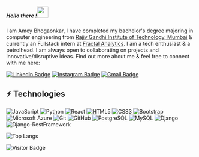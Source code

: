 ##### Hello there !<img src="https://raw.githubusercontent.com/aemmadi/aemmadi/master/wave.gif" width="30px">

I am Amey Bhogaonkar, I have completed my bachelor's degree majoring in computer engineering from [Rajiv Gandhi Institute of Technology, Mumbai](http://mctrgit.ac.in/) & currently an Fullstack intern at [Fractal Analytics](https://fractal.ai/). I am a tech enthusiast & a petrolhead. I am always open to collaborating on projects and innovative/disruptive ideas. Find out more about me & feel free to connect with me here:

[![Linkedin Badge](https://img.shields.io/badge/-AmeyBhogaonkar-blue?style=flat-square&logo=Linkedin&logoColor=white&link=https://www.linkedin.com/in/amey-bhogaonkar-81907b172/)](https://www.linkedin.com/in/amey-bhogaonkar-81907b172/)
[![Instagram Badge](https://img.shields.io/badge/-_ameya11_-purple?style=flat-square&logo=instagram&logoColor=white&link=https://www.instagram.com/_ameya11_/)](https://www.instagram.com/_ameya11_/)
[![Gmail Badge](https://img.shields.io/badge/-bhogaonkaramey@gmail.com-c14438?style=flat-square&logo=Gmail&logoColor=white&link=mailto:bhogaonkaramey@gmail.com)](mailto:bhogaonkaramey@gmail.com)

## ⚡ Technologies
![JavaScript](https://img.shields.io/badge/-JavaScript-black?style=flat-square&logo=javascript)
![Python](https://img.shields.io/badge/-Python-black?style=flat-square&logo=Python)
![React](https://img.shields.io/badge/-React-black?style=flat-square&logo=react)
![HTML5](https://img.shields.io/badge/-HTML5-E34F26?style=flat-square&logo=html5&logoColor=white)
![CSS3](https://img.shields.io/badge/-CSS3-1572B6?style=flat-square&logo=css3)
![Bootstrap](https://img.shields.io/badge/-Bootstrap-563D7C?style=flat-square&logo=bootstrap)
![Microsoft Azure](https://img.shields.io/badge/Microsoft%20Azure-232F7E?style=flat-square&logo=microsoft-azure)
![Git](https://img.shields.io/badge/-Git-black?style=flat-square&logo=git)
![GitHub](https://img.shields.io/badge/-GitHub-181717?style=flat-square&logo=github)
![PostgreSQL](https://img.shields.io/badge/-PostgreSQL-336791?style=flat-square&logo=postgresql)
![MySQL](https://img.shields.io/badge/-MySQL-black?style=flat-square&logo=mysql)
![Django](https://img.shields.io/badge/Django-3.2-yellow)
![Django-RestFramework](https://img.shields.io/badge/Django--RestFramework-3.12.4-blue)

![Top Langs](https://github-readme-stats.vercel.app/api/top-langs/?username=Amey1109&hide=TeX&layout=compact)


![Visitor Badge](https://visitor-badge.laobi.icu/badge?page_id=Amey1109.Amey1109)










